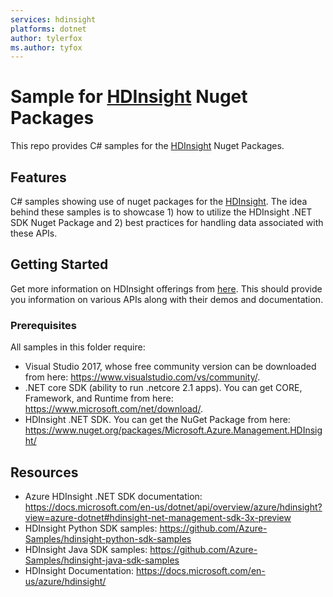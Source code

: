 ```yaml
---
services: hdinsight
platforms: dotnet
author: tylerfox
ms.author: tyfox
---
```


# Sample for [HDInsight](https://azure.microsoft.com/en-us/services/hdinsight/) Nuget Packages

This repo provides C# samples for the [HDInsight](https://azure.microsoft.com/en-us/services/hdinsight/) Nuget Packages.

## Features

C# samples showing use of nuget packages for the [HDInsight](https://azure.microsoft.com/en-us/services/hdinsight/).
The idea behind these samples is to showcase 1) how to utilize the HDInsight .NET SDK Nuget Package and 2) best practices for handling data associated with these APIs.

## Getting Started

Get more information on HDInsight offerings from [here](https://azure.microsoft.com/en-us/services/hdinsight/).
This should provide you information on various APIs along with their demos and documentation.

### Prerequisites

All samples in this folder require:

- Visual Studio 2017, whose free community version can be downloaded from here: https://www.visualstudio.com/vs/community/.
- .NET core SDK (ability to run .netcore 2.1 apps). You can get CORE, Framework, and Runtime from here: https://www.microsoft.com/net/download/.
- HDInsight .NET SDK. You can get the NuGet Package from here: <https://www.nuget.org/packages/Microsoft.Azure.Management.HDInsight/>

## Resources

- Azure HDInsight .NET SDK documentation: <https://docs.microsoft.com/en-us/dotnet/api/overview/azure/hdinsight?view=azure-dotnet#hdinsight-net-management-sdk-3x-preview>
- HDInsight Python SDK samples: <https://github.com/Azure-Samples/hdinsight-python-sdk-samples>
- HDInsight Java SDK samples: <https://github.com/Azure-Samples/hdinsight-java-sdk-samples>
- HDInsight Documentation: <https://docs.microsoft.com/en-us/azure/hdinsight/>
